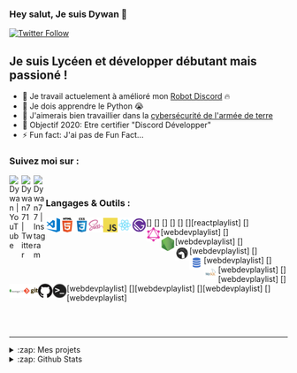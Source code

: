 ### Hey salut, Je suis Dywan 👋


[![Twitter Follow](https://img.shields.io/twitter/follow/Dywan77?color=1DA1F2&logo=twitter&style=for-the-badge)](https://twitter.com/intent/follow?original_referer=https%3A%2F%2Fgithub.com%2FDywan77r&screen_name=Dywan771)

## Je suis Lycéen et développer débutant mais passioné !

- 🔭 Je travail actuelement à amélioré mon [Robot Discord](https://github.com/Dywan77/PI-Discordbot.js) 🔥
- 🌱 Je dois apprendre le Python 😭
- 👯 J'aimerais bien travaillier dans la [cybersécurité de l'armée de terre](https://www.sengager.fr/emplois/informatique-telecoms/specialiste-cybersecurite)
- 🥅 Objectif 2020: Etre certifier "Discord Développer"
- ⚡ Fun fact: J'ai pas de Fun Fact...


### Suivez moi sur :

[<img align="left" alt="Dywan | YouTube" width="22px" src="https://cdn.jsdelivr.net/npm/simple-icons@v3/icons/youtube.svg" />][youtube]
[<img align="left" alt="Dywan771 | Twitter" width="22px" src="https://cdn.jsdelivr.net/npm/simple-icons@v3/icons/twitter.svg" />][twitter]
[<img align="left" alt="Dywan77 | Instagram" width="22px" src="https://cdn.jsdelivr.net/npm/simple-icons@v3/icons/instagram.svg" />][instagram]

<br />

### Langages & Outils :

[<img align="left" alt="Visual Studio Code" width="26px" src="https://raw.githubusercontent.com/github/explore/80688e429a7d4ef2fca1e82350fe8e3517d3494d/topics/visual-studio-code/visual-studio-code.png" />]
[<img align="left" alt="HTML5" width="26px" src="https://raw.githubusercontent.com/github/explore/80688e429a7d4ef2fca1e82350fe8e3517d3494d/topics/html/html.png" />]
[<img align="left" alt="CSS3" width="26px" src="https://raw.githubusercontent.com/github/explore/80688e429a7d4ef2fca1e82350fe8e3517d3494d/topics/css/css.png" />]
[<img align="left" alt="Sass" width="26px" src="https://raw.githubusercontent.com/github/explore/80688e429a7d4ef2fca1e82350fe8e3517d3494d/topics/sass/sass.png" />]
[<img align="left" alt="JavaScript" width="26px" src="https://raw.githubusercontent.com/github/explore/80688e429a7d4ef2fca1e82350fe8e3517d3494d/topics/javascript/javascript.png" />]
[<img align="left" alt="React" width="26px" src="https://raw.githubusercontent.com/github/explore/80688e429a7d4ef2fca1e82350fe8e3517d3494d/topics/react/react.png" />][reactplaylist]
[<img align="left" alt="Gatsby" width="26px" src="https://raw.githubusercontent.com/github/explore/e94815998e4e0713912fed477a1f346ec04c3da2/topics/gatsby/gatsby.png" />][webdevplaylist]
[<img align="left" alt="GraphQL" width="26px" src="https://raw.githubusercontent.com/github/explore/80688e429a7d4ef2fca1e82350fe8e3517d3494d/topics/graphql/graphql.png" />][webdevplaylist]
[<img align="left" alt="Node.js" width="26px" src="https://raw.githubusercontent.com/github/explore/80688e429a7d4ef2fca1e82350fe8e3517d3494d/topics/nodejs/nodejs.png" />][webdevplaylist]
[<img align="left" alt="Deno" width="26px" src="https://raw.githubusercontent.com/github/explore/361e2821e2dea67711cde99c9c40ed357061cf27/topics/deno/deno.png" />][webdevplaylist]
[<img align="left" alt="SQL" width="26px" src="https://raw.githubusercontent.com/github/explore/80688e429a7d4ef2fca1e82350fe8e3517d3494d/topics/sql/sql.png" />][webdevplaylist]
[<img align="left" alt="MySQL" width="26px" src="https://raw.githubusercontent.com/github/explore/80688e429a7d4ef2fca1e82350fe8e3517d3494d/topics/mysql/mysql.png" />][webdevplaylist]
[<img align="left" alt="MongoDB" width="26px" src="https://raw.githubusercontent.com/github/explore/80688e429a7d4ef2fca1e82350fe8e3517d3494d/topics/mongodb/mongodb.png" />][webdevplaylist]
[<img align="left" alt="Git" width="26px" src="https://raw.githubusercontent.com/github/explore/80688e429a7d4ef2fca1e82350fe8e3517d3494d/topics/git/git.png" />][webdevplaylist]
[<img align="left" alt="GitHub" width="26px" src="https://raw.githubusercontent.com/github/explore/78df643247d429f6cc873026c0622819ad797942/topics/github/github.png" />][webdevplaylist]
[<img align="left" alt="Terminal" width="26px" src="https://raw.githubusercontent.com/github/explore/80688e429a7d4ef2fca1e82350fe8e3517d3494d/topics/terminal/terminal.png" />][webdevplaylist]

<br />
<br />

---


<details>
  <summary>:zap: Mes projets </summary>
  
<!--START_SECTION:activity-->
1. ❗️ Mon robot Discord : [PI-Discordbot.js](https://github.com/Dywan77/PI-Discordbot.js)
2. ❗️ Mon robot Discord : [PI-Discordbot.js](https://github.com/Dywan77/PI-Discordbot.js)
3. ❗️ Mon robot Discord : [PI-Discordbot.js](https://github.com/Dywan77/PI-Discordbot.js)
4. ❗️ Mon robot Discord : [PI-Discordbot.js](https://github.com/Dywan77/PI-Discordbot.js)
5. ❗️ Mon robot Discord : [PI-Discordbot.js](https://github.com/Dywan77/PI-Discordbot.js)
<!--END_SECTION:activity-->

</details>

<details>
  <summary>:zap: Github Stats</summary>

  <img align="left" alt="codeSTACKr's Github Stats" src="https://github-readme-stats.codestackr.vercel.app/api?username=codeSTACKr&show_icons=true&hide_border=true" />

</details>

[twitter]: https://twitter.com/intent/follow?original_referer=https%3A%2F%2Fgithub.com%2FDywan77r&screen_name=Dywan771
[youtube]: https://www.youtube.com/channel/UCsgPYzCdaRK4dofWhYl0sTA/?sub_confirmation=1
[instagram]: https://www.instagram.com/dywan77/
